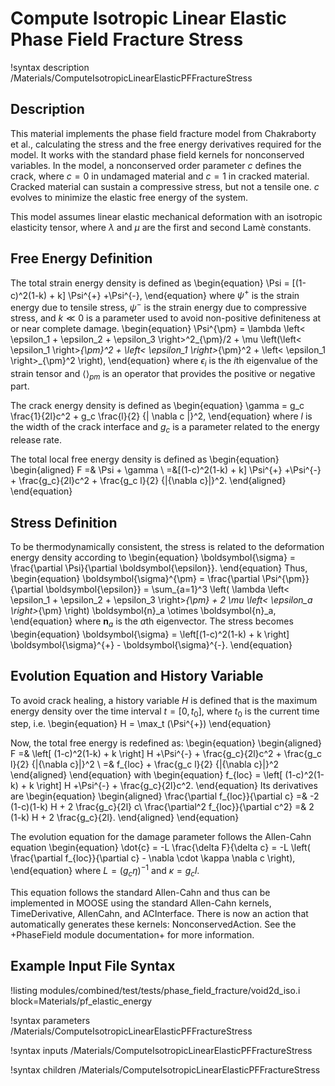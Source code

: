 # Compute Isotropic Linear Elastic Phase Field Fracture Stress

!syntax description /Materials/ComputeIsotropicLinearElasticPFFractureStress

## Description

This material implements the phase field fracture model from Chakraborty et al., calculating the
stress and the free energy derivatives required for the model. It works with the standard phase field
kernels for nonconserved variables. In the model, a nonconserved order parameter $c$ defines the
crack, where $c = 0$ in undamaged material and $c = 1$ in cracked material. Cracked material can
sustain a compressive stress, but not a tensile one. $c$ evolves to minimize the elastic free energy
of the system.

This model assumes linear elastic mechanical deformation with an isotropic elasticity tensor, where
$\lambda$ and $\mu$ are the first and second Lam&egrave; constants.

## Free Energy Definition

The total strain energy density is defined as
\begin{equation}
\Psi = [(1-c)^2(1-k) + k] \Psi^{+} +\Psi^{-},
\end{equation}
where $\psi^{+}$ is the strain energy due to tensile stress, $\psi^{-}$ is the strain energy due to
compressive stress, and $k \ll 0$ is a parameter used to avoid non-positive definiteness at or near
complete damage.
\begin{equation}
\Psi^{\pm} = \lambda \left< \epsilon_1 + \epsilon_2 + \epsilon_3 \right>^2_{\pm}/2 + \mu \left(\left< \epsilon_1 \right>_{\pm}^2 + \left< \epsilon_1 \right>_{\pm}^2 + \left< \epsilon_1 \right>_{\pm}^2 \right),
\end{equation}
where $\epsilon_i$ is the $i$th eigenvalue of the strain tensor and $\left< \right>_{pm}$ is an
operator that provides the positive or negative part.

The crack energy density is defined as
\begin{equation}
\gamma = g_c \frac{1}{2l}c^2 + g_c \frac{l}{2} {| \nabla c |}^2,
\end{equation}
where $l$ is the width of the crack interface and $g_c$ is a parameter related to the energy release rate.

The total local free energy density is defined as
\begin{equation}
\begin{aligned}
F =& \Psi + \gamma \\
  =&[(1-c)^2(1-k) + k] \Psi^{+} +\Psi^{-} + \frac{g_c}{2l}c^2 + \frac{g_c l}{2} {|{\nabla c}|}^2.
\end{aligned}
\end{equation}

## Stress Definition

To be thermodynamically consistent, the stress is related to the deformation energy density according
to
\begin{equation}
\boldsymbol{\sigma} = \frac{\partial \Psi}{\partial \boldsymbol{\epsilon}}.
\end{equation}
Thus,
\begin{equation}
\boldsymbol{\sigma}^{\pm} = \frac{\partial \Psi^{\pm}}{\partial \boldsymbol{\epsilon}} = \sum_{a=1}^3 \left( \lambda \left< \epsilon_1 + \epsilon_2 + \epsilon_3 \right>_{\pm} + 2 \mu \left< \epsilon_a \right>_{\pm} \right) \boldsymbol{n}_a \otimes \boldsymbol{n}_a,
\end{equation}
where $\boldsymbol{n}_a$ is the $a$th eigenvector.
The stress becomes
\begin{equation}
\boldsymbol{\sigma} = \left[(1-c)^2(1-k) + k \right] \boldsymbol{\sigma}^{+} - \boldsymbol{\sigma}^{-}.
\end{equation}

## Evolution Equation and History Variable

To avoid crack healing, a history variable $H$ is defined that is the maximum energy density over the
time interval $t=[0,t_0]$, where $t_0$ is the current time step, i.e.
\begin{equation}
H = \max_t (\Psi^{+})
\end{equation}

Now, the total free energy is redefined as:
\begin{equation}
\begin{aligned}
F =& \left[ (1-c)^2(1-k) + k \right] H +\Psi^{-} + \frac{g_c}{2l}c^2 + \frac{g_c l}{2} {|{\nabla c}|}^2 \\
  =& f_{loc} + \frac{g_c l}{2} {|{\nabla c}|}^2
\end{aligned}
\end{equation}
with
\begin{equation}
f_{loc} = \left[ (1-c)^2(1-k) + k \right] H +\Psi^{-} + \frac{g_c}{2l}c^2.
\end{equation}
Its derivatives are
\begin{equation}
\begin{aligned}
\frac{\partial f_{loc}}{\partial c} =& -2 (1-c)(1-k) H + 2 \frac{g_c}{2l} c\\
\frac{\partial^2 f_{loc}}{\partial c^2} =& 2 (1-k) H + 2 \frac{g_c}{2l}.
\end{aligned}
\end{equation}

The evolution equation for the damage parameter follows the Allen-Cahn equation
\begin{equation}
\dot{c} = -L \frac{\delta F}{\delta c} = -L \left( \frac{\partial f_{loc}}{\partial c} - \nabla \cdot \kappa \nabla c \right),
\end{equation}
where $L = (g_c \eta)^{-1}$ and $\kappa = g_c l$.

This equation follows the standard Allen-Cahn and thus can be implemented in MOOSE using the standard
Allen-Cahn kernels, TimeDerivative, AllenCahn, and ACInterface. There is now an action that automatically generates these kernels:
NonconservedAction. See the +PhaseField module documentation+ for more information.

## Example Input File Syntax

!listing modules/combined/test/tests/phase_field_fracture/void2d_iso.i
         block=Materials/pf_elastic_energy

!syntax parameters /Materials/ComputeIsotropicLinearElasticPFFractureStress

!syntax inputs /Materials/ComputeIsotropicLinearElasticPFFractureStress

!syntax children /Materials/ComputeIsotropicLinearElasticPFFractureStress
